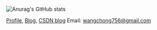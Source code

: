 ![Anurag's GitHub stats](https://github-readme-stats.vercel.app/api?username=2997ms)


[Profile](http://www.2997ms.com/2997ms_me), [Blog](http://www.2997ms.com), [CSDN blog](https://blog.csdn.net/u010885899)
Email: wangchong756@gmail.com

